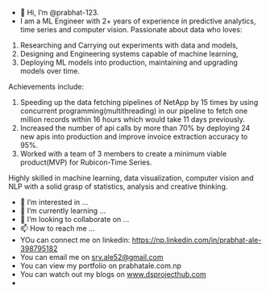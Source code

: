 - 👋 Hi, I’m @prabhat-123.
- I am a ML Engineer with 2+ years of experience in predictive analytics, time series and computer vision. Passionate about data who loves:
1) Researching and Carrying out experiments with data and models,
2) Designing and Engineering systems capable of machine learning,
3) Deploying ML models into production, maintaining and upgrading models over time.

Achievements include:
1) Speeding up the data fetching pipelines of NetApp by 15 times by using concurrent programming(multithreading) in our pipeline to fetch one million records within 16 hours which would take 11 days previously.
2) Increased the number of api calls by more than 70% by deploying 24 new apis into production and improve invoice extraction accuracy to 95%.
3) Worked with a team of 3 members to create a minimum viable product(MVP) for Rubicon-Time Series.

Highly skilled in machine learning, data visualization, computer vision and NLP with a solid grasp of statistics, analysis and creative thinking.
- 👀 I’m interested in ...
- 🌱 I’m currently learning ...
- 💞️ I’m looking to collaborate on ...
- 📫 How to reach me ...
- YOu can connect me on linkedin: https://np.linkedin.com/in/prabhat-ale-398795182
- You can email me on srv.ale52@gmail.com
- You can view my portfolio on prabhatale.com.np
- You can watch out my blogs on www.dsprojecthub.com
-

<!---
prabhat-123/prabhat-123 is a ✨ special ✨ repository because its `README.md` (this file) appears on your GitHub profile.
You can click the Preview link to take a look at your changes.
--->
